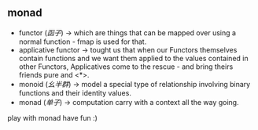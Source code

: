 ## monad

* functor (_函子_) -> which are things that can be mapped over using a normal function - fmap is used for that.
* applicative functor -> tought us that when our Functors themselves contain functions and we want them applied to the values contained in other Functors, Applicatives come to the rescue - and bring theirs friends pure and <*>.
* monoid (_幺半群_) -> model a special type of relationship involving binary functions and their identity values.
* monad (_单子_) -> computation carry with a context all the way going.

play with monad have fun :)
